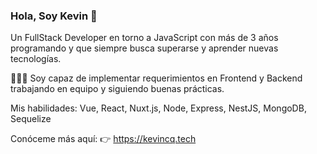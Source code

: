 ### Hola, Soy Kevin 👋

Un FullStack Developer en torno a JavaScript con más de 3 años programando y que siempre busca superarse y aprender nuevas tecnologías.

👩🏼‍💻 Soy capaz de implementar requerimientos en Frontend y Backend trabajando en equipo y siguiendo buenas prácticas.

Mis habilidades: Vue, React, Nuxt.js, Node, Express, NestJS, MongoDB, Sequelize

Conóceme más aquí:  👉 https://kevincq.tech
